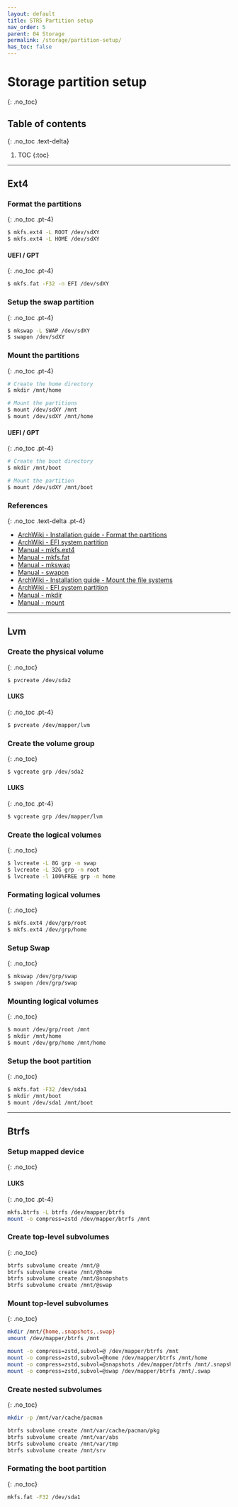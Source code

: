 ```yaml
---
layout: default
title: STR5 Partition setup
nav_order: 5
parent: 04 Storage
permalink: /storage/partition-setup/
has_toc: false
---
```


# Storage partition setup
{: .no_toc}

## Table of contents
{: .no_toc .text-delta}

1. TOC
{:toc}

---

## Ext4

### Format the partitions
{: .no_toc .pt-4}

```bash
$ mkfs.ext4 -L ROOT /dev/sdXY
$ mkfs.ext4 -L HOME /dev/sdXY
```

#### UEFI / GPT
{: .no_toc .pt-4}

```bash
$ mkfs.fat -F32 -n EFI /dev/sdXY
```

### Setup the swap partition
{: .no_toc .pt-4}

```bash
$ mkswap -L SWAP /dev/sdXY
$ swapon /dev/sdXY
```

### Mount the partitions
{: .no_toc .pt-4}

```bash
# Create the home directory
$ mkdir /mnt/home

# Mount the partitions
$ mount /dev/sdXY /mnt
$ mount /dev/sdXY /mnt/home
```

#### UEFI / GPT
{: .no_toc .pt-4}

```bash
# Create the boot directory
$ mkdir /mnt/boot

# Mount the partition
$ mount /dev/sdXY /mnt/boot
```

### References
{: .no_toc .text-delta .pt-4}

- [ArchWiki - Installation guide - Format the partitions](https://wiki.archlinux.org/index.php/Installation_guide#Format_the_partitions)
- [ArchWiki - EFI system partition](https://wiki.archlinux.org/index.php/EFI_system_partition)
- [Manual - mkfs.ext4](https://jlk.fjfi.cvut.cz/arch/manpages/man/core/e2fsprogs/mkfs.ext4.8.en)
- [Manual - mkfs.fat](https://jlk.fjfi.cvut.cz/arch/manpages/man/core/dosfstools/mkfs.fat.8.en)
- [Manual - mkswap](https://jlk.fjfi.cvut.cz/arch/manpages/man/core/util-linux/mkswap.8.en)
- [Manual - swapon](https://jlk.fjfi.cvut.cz/arch/manpages/man/core/man-pages/swapon.2.en)
- [ArchWiki - Installation guide - Mount the file systems](https://wiki.archlinux.org/index.php/Installation_guide#Mount_the_file_systems)
- [ArchWiki - EFI system partition](https://wiki.archlinux.org/index.php/EFI_system_partition)
- [Manual - mkdir](https://jlk.fjfi.cvut.cz/arch/manpages/man/core/coreutils/mkdir.1.en)
- [Manual - mount](https://jlk.fjfi.cvut.cz/arch/manpages/man/core/util-linux/mount.8.en)

---

## Lvm

### Create the physical volume
{: .no_toc}

```bash
$ pvcreate /dev/sda2
```

#### LUKS
{: .no_toc .pt-4}

```bash
$ pvcreate /dev/mapper/lvm
```

### Create the volume group
{: .no_toc}

```bash
$ vgcreate grp /dev/sda2
```

#### LUKS
{: .no_toc .pt-4}

```bash
$ vgcreate grp /dev/mapper/lvm
```

### Create the logical volumes
{: .no_toc}

```bash
$ lvcreate -L 8G grp -n swap
$ lvcreate -L 32G grp -n root
$ lvcreate -l 100%FREE grp -n home
```

### Formating logical volumes
{: .no_toc}

```bash
$ mkfs.ext4 /dev/grp/root
$ mkfs.ext4 /dev/grp/home
```

### Setup Swap
{: .no_toc}

```bash
$ mkswap /dev/grp/swap
$ swapon /dev/grp/swap
```

### Mounting logical volumes
{: .no_toc}

```bash
$ mount /dev/grp/root /mnt
$ mkdir /mnt/home
$ mount /dev/grp/home /mnt/home
```

### Setup the boot partition
{: .no_toc}

```bash
$ mkfs.fat -F32 /dev/sda1
$ mkdir /mnt/boot
$ mount /dev/sda1 /mnt/boot
```

---

## Btrfs

### Setup mapped device
{: .no_toc}

#### LUKS
{: .no_toc .pt-4}

```bash
mkfs.btrfs -L btrfs /dev/mapper/btrfs
mount -o compress=zstd /dev/mapper/btrfs /mnt
```

### Create top-level subvolumes
{: .no_toc}

```bash
btrfs subvolume create /mnt/@
btrfs subvolume create /mnt/@home
btrfs subvolume create /mnt/@snapshots
btrfs subvolume create /mnt/@swap
```

### Mount top-level subvolumes
{: .no_toc}

```bash
mkdir /mnt/{home,.snapshots,.swap}
umount /dev/mapper/btrfs /mnt

mount -o compress=zstd,subvol=@ /dev/mapper/btrfs /mnt
mount -o compress=zstd,subvol=@home /dev/mapper/btrfs /mnt/home
mount -o compress=zstd,subvol=@snapshots /dev/mapper/btrfs /mnt/.snapshots
mount -o compress=zstd,subvol=@swap /dev/mapper/btrfs /mnt/.swap
```

### Create nested subvolumes
{: .no_toc}

```bash
mkdir -p /mnt/var/cache/pacman

btrfs subvolume create /mnt/var/cache/pacman/pkg
btrfs subvolume create /mnt/var/abs
btrfs subvolume create /mnt/var/tmp
btrfs subvolume create /mnt/srv
```

### Formating the boot partition
{: .no_toc}

```bash
mkfs.fat -F32 /dev/sda1
```
